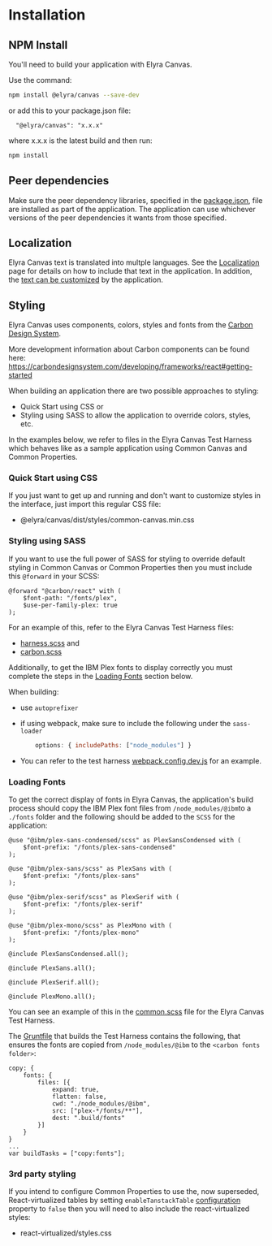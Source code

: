 # Installation

## NPM Install

You'll need to build your application with Elyra Canvas.

Use the command:
```sh
npm install @elyra/canvas --save-dev
```
or add this to your package.json file:

```
  "@elyra/canvas": "x.x.x"
```
where x.x.x is the latest build and then run:
```sh
npm install
```
## Peer dependencies

Make sure the peer dependency libraries, specified in the [package.json](https://github.com/elyra-ai/canvas/blob/bd10c6b79e60e11954b03d50fcb7ed6de58f0629/canvas_modules/common-canvas/package.json#L117), file are installed as part of the application. The application can use whichever versions of the peer dependencies it wants from those specified.


## Localization

Elyra Canvas text is translated into multple languages. See the [Localization](02.01-localization.md) page for details on how to include that text in the application. In addition, the [text can be customized](02.01-localization.md/#customizing-text-displayed-by-elyra-canvas-componenets) by the application.

## Styling

Elyra Canvas uses components, colors, styles and fonts from the [Carbon Design System](https://carbondesignsystem.com/).

More development information about Carbon components can be found here: https://carbondesignsystem.com/developing/frameworks/react#getting-started

When building an application there are two possible approaches to styling:

* Quick Start using CSS or
* Styling using SASS to allow the application to override colors, styles, etc.

In the examples below, we refer to files in the Elyra Canvas Test Harness which behaves like as a sample application using Common Canvas and Common Properties.

###  Quick Start using CSS

If you just want to get up and running and don't want to customize styles in the interface, just import this regular CSS file:

  - @elyra/canvas/dist/styles/common-canvas.min.css


### Styling using SASS

If you want to use the full power of SASS for styling to override default styling in Common Canvas or Common Properties then you must include this `@forward`  in your SCSS:

```
@forward "@carbon/react" with (
	$font-path: "/fonts/plex",
	$use-per-family-plex: true
);
```

For an example of this, refer to the Elyra Canvas Test Harness files:

* [harness.scss](https://github.com/elyra-ai/canvas/blob/main/canvas_modules/harness/assets/styles/harness.scss) and
* [carbon.scss](https://github.com/elyra-ai/canvas/blob/main/canvas_modules/harness/assets/styles/carbon.scss)

Additionally, to get the IBM Plex fonts to display correctly you must complete the steps in the [Loading Fonts](/02-set-up/#loading-fonts) section below.

When building:

- use `autoprefixer`
- if using webpack, make sure to include the following under the `sass-loader`

    ```js
        options: { includePaths: ["node_modules"] }
    ```

- You can refer to the test harness [webpack.config.dev.js](https://github.com/elyra-ai/canvas/blob/main/canvas_modules/harness/webpack.config.dev.js) for an example.


### Loading Fonts
To get the correct display of fonts in Elyra Canvas, the application's build process should copy the IBM Plex font files from `/node_modules/@ibm`to a `./fonts` folder and the following should be added to the `SCSS` for the application:

```
@use "@ibm/plex-sans-condensed/scss" as PlexSansCondensed with (
	$font-prefix: "/fonts/plex-sans-condensed"
);

@use "@ibm/plex-sans/scss" as PlexSans with (
	$font-prefix: "/fonts/plex-sans"
);

@use "@ibm/plex-serif/scss" as PlexSerif with (
	$font-prefix: "/fonts/plex-serif"
);

@use "@ibm/plex-mono/scss" as PlexMono with (
	$font-prefix: "/fonts/plex-mono"
);

@include PlexSansCondensed.all();

@include PlexSans.all();

@include PlexSerif.all();

@include PlexMono.all();
```

You can see an example of this in the [common.scss](https://github.com/elyra-ai/canvas/blob/main/canvas_modules/harness/assets/styles/common.scss) file for the Elyra Canvas Test Harness.

The [Gruntfile](https://github.com/elyra-ai/canvas/blob/main/canvas_modules/harness/Gruntfile.js#L68) that builds the Test Harness contains the following, that ensures the fonts are copied from `/node_modules/@ibm` to the `<carbon fonts folder>`:
```
copy: {
	fonts: {
		files: [{
			expand: true,
			flatten: false,
			cwd: "./node_modules/@ibm",
			src: ["plex-*/fonts/**"],
			dest: ".build/fonts"
		}]
	}
}
...
var buildTasks = ["copy:fonts"];
```

### 3rd party styling

If you intend to configure Common Properties to use the, now superseded, React-virtualized tables by setting `enableTanstackTable` [configuration](/04.08-properties-config/#properties-config) property to `false` then you will need to also include the react-virtualized styles:

- react-virtualized/styles.css
